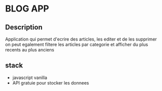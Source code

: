 # BLOG APP

## Description
Application qui permet d'ecrire des articles, les editer et de les supprimer
on peut egalement filtere les articles par categorie et afficher du plus recents au plus anciens

## stack
- javascript vanilla
- API gratuie pour stocker les donnees